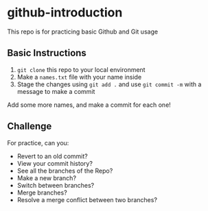 # github-introduction
This repo is for practicing basic Github and Git usage

## Basic Instructions
1. `git clone` this repo to your local environment
2. Make a `names.txt` file with your name inside
3. Stage the changes using `git add .` and use `git commit -m` with a message to make a commit

Add some more names, and make a commit for each one!


## Challenge

For practice, can you:
- Revert to an old commit?
- View your commit history?
- See all the branches of the Repo?
- Make a new branch?
- Switch between branches?
- Merge branches?
- Resolve a merge conflict between two branches?
